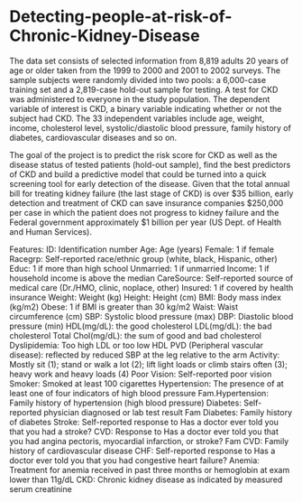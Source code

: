 # Detecting-people-at-risk-of-Chronic-Kidney-Disease
The data set consists of selected information from 8,819 adults 20 years of age or older taken from the 1999 to 2000 and 2001 to 2002 surveys. The sample subjects were randomly divided into two pools: a 6,000-case training set and a 2,819-case hold-out sample for testing. A test for CKD was administered to everyone in the study population. The dependent variable of interest is CKD, a binary variable indicating whether or not the subject had CKD. The 33 independent variables include age, weight, income, cholesterol level, systolic/diastolic blood pressure, family history of diabetes, cardiovascular diseases and so on.

The goal of the project is to predict the risk score for CKD as well as the disease status of tested patients (hold-out sample), find the best predictors of CKD and build a predictive model that could be turned into a quick screening tool for early detection of the disease. Given that the total annual bill for treating kidney failure (the last stage of CKD) is over $35 billion, early detection and treatment of CKD can save insurance companies $250,000 per case in which the patient does not progress to kidney failure and the Federal government approximately $1 billion per year (US Dept. of Health and Human Services).

Features: 
ID: Identification number
Age: Age (years)
Female: 1 if female
Racegrp: Self-reported race/ethnic group (white, black, Hispanic, other)
Educ: 1 if more than high school
Unmarried: 1 if unmarried
Income: 1 if household income is above the median
CareSource: Self-reported source of medical care (Dr./HMO, clinic, noplace, other)
Insured: 1 if covered by health insurance
Weight: Weight (kg)
Height: Height (cm)
BMI: Body mass index (kg/m2)
Obese: 1 if BMI is greater than 30 kg/m2
Waist: Waist circumference (cm)
SBP: Systolic blood pressure (max)
DBP: Diastolic blood pressure (min)
HDL(mg/dL): the good cholesterol
LDL(mg/dL): the bad cholesterol
Total Chol(mg/dL): the sum of good and bad cholesterol
Dyslipidemia: Too high LDL or too low HDL
PVD (Peripheral vascular disease): reflected by reduced SBP at the leg relative to the
arm
Activity: Mostly sit (1); stand or walk a lot (2); lift light loads or climb stairs often (3); heavy work and heavy loads (4)
Poor Vision: Self-reported poor vision
Smoker: Smoked at least 100 cigarettes
Hypertension: The presence of at least one of four indicators of high blood pressure
Fam.Hypertension: Family history of hypertension (high blood pressure)
Diabetes: Self-reported physician diagnosed or lab test result
Fam Diabetes: Family history of diabetes
Stroke: Self-reported response to Has a doctor ever told you that you had a stroke?
CVD: Response to Has a doctor ever told you that you had angina pectoris, myocardial infarction, or stroke?
Fam CVD: Family history of cardiovascular disease
CHF: Self-reported response to Has a doctor ever told you that you had congestive heart failure?
Anemia: Treatment for anemia received in past three months or hemoglobin at exam lower than 11g/dL
CKD: Chronic kidney disease as indicated by measured serum creatinine

